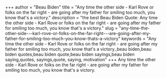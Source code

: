 +++
author = "Beau Biden"
title = "Any time the other side - Karl Rove or folks on the far right - are going after my father for smiling too much, you know that's a victory."
description = "the best Beau Biden Quote: Any time the other side - Karl Rove or folks on the far right - are going after my father for smiling too much, you know that's a victory."
slug = "any-time-the-other-side---karl-rove-or-folks-on-the-far-right---are-going-after-my-father-for-smiling-too-much-you-know-thats-a-victory"
keywords = "Any time the other side - Karl Rove or folks on the far right - are going after my father for smiling too much, you know that's a victory.,beau biden,beau biden quotes,beau biden quote,beau biden sayings,beau biden saying,quotes, sayings,quote, saying, motivation"
+++
Any time the other side - Karl Rove or folks on the far right - are going after my father for smiling too much, you know that's a victory.
